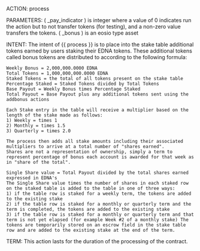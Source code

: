 ACTION: process

PARAMETERS: ( _pay_indicator ) is integer where a value of 0 indicates run the action but to not transfer tokens (for testing), and a non-zero value transfers the tokens.
            ( _bonus ) is an eosio type asset

INTENT: The intent of {{ process }} is to place into the stake table additional tokens earned by users staking their EDNA tokens. These additional tokens called bonus tokens are distributed to according to the following formula:

    Weekly Bonus = 2,000,000.0000 EDNA
    Total Tokens = 1,000,000,000.0000 EDNA
    Staked Tokens = the total of all tokens present on the stake table
    Percentage Staked = Staked Tokens divided by Total Tokens
    Base Payout = Weekly Bonus times Percentage Staked
    Total Payout = Base Payout plus any additional tokens sent using the addbonus actions

    Each Stake entry in the table will receive a multiplier based on the length of the stake made as follows:
    1) Weekly = times 1
    2) Monthly = times 1.5
    3) Quarterly = times 2.0

    The process then adds all stake amounts including their associated multipliers to arrive at a total number of "shares earned".
    Shares are not a representation of ownership, simply a term to represent percentage of bonus each account is awarded for that week as in "share of the total".

    Single Share value = Total Payout divided by the total shares earned expressed in EDNA's
    The Single Share value times the number of shares in each staked row on the staked table is added to the table in one of three ways:
    1) if the table row is staked for a weekly term, the tokens are added to the existing stake
    2) if the table row is staked for a monthly or quarterly term and the term is completed, the tokens are added to the existing stake
    3) if the table row is staked for a monthly or quarterly term and that term is not yet elapsed (for example Week #2 of a monthly stake) The tokens are temporarily stored on an escrow field in the stake table row and are added to the existing stake at the end of the term.  



TERM: This action lasts for the duration of the processing of the contract.
